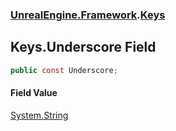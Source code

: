 ### [UnrealEngine.Framework](./UnrealEngine-Framework.md 'UnrealEngine.Framework').[Keys](./UnrealEngine-Framework-Keys.md 'UnrealEngine.Framework.Keys')
## Keys.Underscore Field
  
```csharp
public const Underscore;
```
#### Field Value
[System.String](https://docs.microsoft.com/en-us/dotnet/api/System.String 'System.String')  
